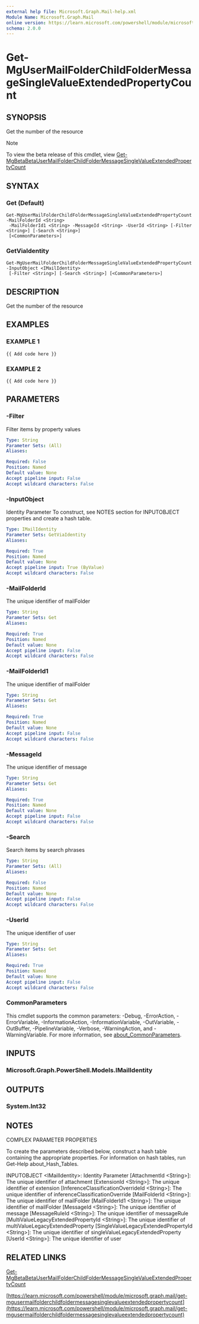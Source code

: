```yaml
---
external help file: Microsoft.Graph.Mail-help.xml
Module Name: Microsoft.Graph.Mail
online version: https://learn.microsoft.com/powershell/module/microsoft.graph.mail/get-mgusermailfolderchildfoldermessagesinglevalueextendedpropertycount
schema: 2.0.0
---
```


# Get-MgUserMailFolderChildFolderMessageSingleValueExtendedPropertyCount

## SYNOPSIS
Get the number of the resource

> [!NOTE]
> To view the beta release of this cmdlet, view [Get-MgBetaBetaUserMailFolderChildFolderMessageSingleValueExtendedPropertyCount](/powershell/module/Microsoft.Graph.Beta.Mail/Get-MgBetaUserMailFolderChildFolderMessageSingleValueExtendedPropertyCount?view=graph-powershell-beta)

## SYNTAX

### Get (Default)
```
Get-MgUserMailFolderChildFolderMessageSingleValueExtendedPropertyCount -MailFolderId <String>
 -MailFolderId1 <String> -MessageId <String> -UserId <String> [-Filter <String>] [-Search <String>]
 [<CommonParameters>]
```

### GetViaIdentity
```
Get-MgUserMailFolderChildFolderMessageSingleValueExtendedPropertyCount -InputObject <IMailIdentity>
 [-Filter <String>] [-Search <String>] [<CommonParameters>]
```

## DESCRIPTION
Get the number of the resource

## EXAMPLES

### EXAMPLE 1
```
{{ Add code here }}
```

### EXAMPLE 2
```
{{ Add code here }}
```

## PARAMETERS

### -Filter
Filter items by property values

```yaml
Type: String
Parameter Sets: (All)
Aliases:

Required: False
Position: Named
Default value: None
Accept pipeline input: False
Accept wildcard characters: False
```

### -InputObject
Identity Parameter
To construct, see NOTES section for INPUTOBJECT properties and create a hash table.

```yaml
Type: IMailIdentity
Parameter Sets: GetViaIdentity
Aliases:

Required: True
Position: Named
Default value: None
Accept pipeline input: True (ByValue)
Accept wildcard characters: False
```

### -MailFolderId
The unique identifier of mailFolder

```yaml
Type: String
Parameter Sets: Get
Aliases:

Required: True
Position: Named
Default value: None
Accept pipeline input: False
Accept wildcard characters: False
```

### -MailFolderId1
The unique identifier of mailFolder

```yaml
Type: String
Parameter Sets: Get
Aliases:

Required: True
Position: Named
Default value: None
Accept pipeline input: False
Accept wildcard characters: False
```

### -MessageId
The unique identifier of message

```yaml
Type: String
Parameter Sets: Get
Aliases:

Required: True
Position: Named
Default value: None
Accept pipeline input: False
Accept wildcard characters: False
```

### -Search
Search items by search phrases

```yaml
Type: String
Parameter Sets: (All)
Aliases:

Required: False
Position: Named
Default value: None
Accept pipeline input: False
Accept wildcard characters: False
```

### -UserId
The unique identifier of user

```yaml
Type: String
Parameter Sets: Get
Aliases:

Required: True
Position: Named
Default value: None
Accept pipeline input: False
Accept wildcard characters: False
```

### CommonParameters
This cmdlet supports the common parameters: -Debug, -ErrorAction, -ErrorVariable, -InformationAction, -InformationVariable, -OutVariable, -OutBuffer, -PipelineVariable, -Verbose, -WarningAction, and -WarningVariable. For more information, see [about_CommonParameters](http://go.microsoft.com/fwlink/?LinkID=113216).

## INPUTS

### Microsoft.Graph.PowerShell.Models.IMailIdentity
## OUTPUTS

### System.Int32
## NOTES
COMPLEX PARAMETER PROPERTIES

To create the parameters described below, construct a hash table containing the appropriate properties.
For information on hash tables, run Get-Help about_Hash_Tables.

INPUTOBJECT \<IMailIdentity\>: Identity Parameter
  \[AttachmentId \<String\>\]: The unique identifier of attachment
  \[ExtensionId \<String\>\]: The unique identifier of extension
  \[InferenceClassificationOverrideId \<String\>\]: The unique identifier of inferenceClassificationOverride
  \[MailFolderId \<String\>\]: The unique identifier of mailFolder
  \[MailFolderId1 \<String\>\]: The unique identifier of mailFolder
  \[MessageId \<String\>\]: The unique identifier of message
  \[MessageRuleId \<String\>\]: The unique identifier of messageRule
  \[MultiValueLegacyExtendedPropertyId \<String\>\]: The unique identifier of multiValueLegacyExtendedProperty
  \[SingleValueLegacyExtendedPropertyId \<String\>\]: The unique identifier of singleValueLegacyExtendedProperty
  \[UserId \<String\>\]: The unique identifier of user

## RELATED LINKS
[Get-MgBetaBetaUserMailFolderChildFolderMessageSingleValueExtendedPropertyCount](/powershell/module/Microsoft.Graph.Beta.Mail/Get-MgBetaUserMailFolderChildFolderMessageSingleValueExtendedPropertyCount?view=graph-powershell-beta)

[https://learn.microsoft.com/powershell/module/microsoft.graph.mail/get-mgusermailfolderchildfoldermessagesinglevalueextendedpropertycount](https://learn.microsoft.com/powershell/module/microsoft.graph.mail/get-mgusermailfolderchildfoldermessagesinglevalueextendedpropertycount)


